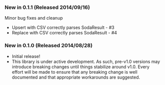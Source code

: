 ### New in 0.1.1 (Released 2014/09/16)
Minor bug fixes and cleanup
  - Upsert with CSV correctly parses SodaResult - #3
  - Replace with CSV correctly parses SodaResult - #4 

### New in 0.1.0 (Released 2014/08/28)
  - Initial release!
  - This library is under active development. As such, pre-v1.0 versions may introduce breaking changes until things stabilize around v1.0. Every effort will be made to ensure that any breaking change is well documented and that appropriate workarounds are suggested. 

